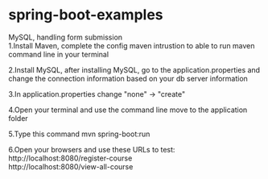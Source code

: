 # spring-boot-examples
MySQL, handling form submission<br/>
1.Install Maven, complete the config maven intrustion to able to run maven command line in your terminal<br/>

2.Install MySQL, after installing MySQL, go to the application.properties and change the connection information based on your db server information<br/>

3.In application.properties change "none" -> "create" <br/>

4.Open your terminal and use the command line move to the application folder <br/>

5.Type this command mvn spring-boot:run

6.Open your browsers and use these URLs to test: <br/>
http://localhost:8080/register-course <br/>
http://localhost:8080/view-all-course <br/>
